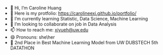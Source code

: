 - 👋 Hi, I’m Caroline Huang
- 👀 Here is my protfolio: https://carolineexi.github.io/portfolio/
- 🌱 I’m currently learning  Statistic, Data Science, Machine Learning
- 💞️ I’m looking to collaborate on job in Data Analysis
- 📫 How to reach me: xiyueh@uw.edu
- 😄 Pronouns: she\her
- 🥇 2nd Place in Best Machine Learning Model from UW DUBSTECH 5th DATATHON

<!---
CarolineeXi/CarolineeXi is a ✨ special ✨ repository because its `README.md` (this file) appears on your GitHub profile.
You can click the Preview link to take a look at your changes.
--->
